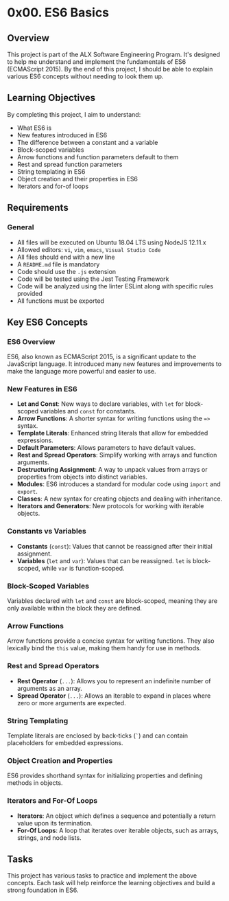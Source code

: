 # 0x00. ES6 Basics

## Overview

This project is part of the ALX Software Engineering Program. It's designed to help me understand and implement the fundamentals of ES6 (ECMAScript 2015). By the end of this project, I should be able to explain various ES6 concepts without needing to look them up.

## Learning Objectives

By completing this project, I aim to understand:

- What ES6 is
- New features introduced in ES6
- The difference between a constant and a variable
- Block-scoped variables
- Arrow functions and function parameters default to them
- Rest and spread function parameters
- String templating in ES6
- Object creation and their properties in ES6
- Iterators and for-of loops

## Requirements

### General

- All files will be executed on Ubuntu 18.04 LTS using NodeJS 12.11.x
- Allowed editors: `vi`, `vim`, `emacs`, `Visual Studio Code`
- All files should end with a new line
- A `README.md` file is mandatory
- Code should use the `.js` extension
- Code will be tested using the Jest Testing Framework
- Code will be analyzed using the linter ESLint along with specific rules provided
- All functions must be exported

## Key ES6 Concepts

### ES6 Overview

ES6, also known as ECMAScript 2015, is a significant update to the JavaScript language. It introduced many new features and improvements to make the language more powerful and easier to use.

### New Features in ES6

- **Let and Const**: New ways to declare variables, with `let` for block-scoped variables and `const` for constants.
- **Arrow Functions**: A shorter syntax for writing functions using the `=>` syntax.
- **Template Literals**: Enhanced string literals that allow for embedded expressions.
- **Default Parameters**: Allows parameters to have default values.
- **Rest and Spread Operators**: Simplify working with arrays and function arguments.
- **Destructuring Assignment**: A way to unpack values from arrays or properties from objects into distinct variables.
- **Modules**: ES6 introduces a standard for modular code using `import` and `export`.
- **Classes**: A new syntax for creating objects and dealing with inheritance.
- **Iterators and Generators**: New protocols for working with iterable objects.

### Constants vs Variables

- **Constants** (`const`): Values that cannot be reassigned after their initial assignment.
- **Variables** (`let` and `var`): Values that can be reassigned. `let` is block-scoped, while `var` is function-scoped.

### Block-Scoped Variables

Variables declared with `let` and `const` are block-scoped, meaning they are only available within the block they are defined.

### Arrow Functions

Arrow functions provide a concise syntax for writing functions. They also lexically bind the `this` value, making them handy for use in methods.

### Rest and Spread Operators

- **Rest Operator** (`...`): Allows you to represent an indefinite number of arguments as an array.
- **Spread Operator** (`...`): Allows an iterable to expand in places where zero or more arguments are expected.

### String Templating

Template literals are enclosed by back-ticks (`` ` ``) and can contain placeholders for embedded expressions.

### Object Creation and Properties

ES6 provides shorthand syntax for initializing properties and defining methods in objects.

### Iterators and For-Of Loops

- **Iterators**: An object which defines a sequence and potentially a return value upon its termination.
- **For-Of Loops**: A loop that iterates over iterable objects, such as arrays, strings, and node lists.

## Tasks

This project has various tasks to practice and implement the above concepts. Each task will help reinforce the learning objectives and build a strong foundation in ES6.
